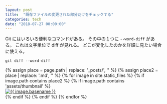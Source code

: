 ```yaml
---
layout: post
title:  "既存ファイルの変更された部分だけをチェックする"
categories: tech
date: "2018-07-27 00:00:00"
---
```


Git にはいろいろ便利なコマンドがある。
その中の１つに `--word-diff` がある。
これは文字単位で diff が見れる。
どこが変化したのかを詳細に見たい場合に使える。

```
git diff --word-diff
```

<div class="trim">
{% assign place = page.path | replace: '_posts/', '' %}
{% assign place2 = place | replace: '.md', '' %}
{% for image in site.static_files %}
  {% if image.path contains place2 %}
    {% if image.path contains 'assets/thumbnail' %}
    <div class="trim__item">
      <a href="{{ site.url }}{{ image.path }}">
        <img class="one" src="{{ site.url }}{{ image.path }}" alt="{{ image.basename }}">
      </a>
    </div>
    {% endif %}
  {% endif %}
{% endfor %}
</div>
